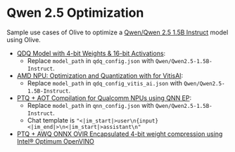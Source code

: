 # Qwen 2.5 Optimization

Sample use cases of Olive to optimize a [Qwen/Qwen 2.5 1.5B Instruct](https://huggingface.co/Qwen/Qwen2.5-1.5B-Instruct) model using Olive.

- [QDQ Model with 4-bit Weights & 16-bit Activations](../phi3_5/README.md):
  - Replace `model_path` in `qdq_config.json` with `Qwen/Qwen2.5-1.5B-Instruct`.
- [AMD NPU: Optimization and Quantization with for VitisAI](../phi3_5/README.md):
  - Replace `model_path` in `qdq_config_vitis_ai.json` with `Qwen/Qwen2.5-1.5B-Instruct`.
- [PTQ + AOT Compilation for Qualcomm NPUs using QNN EP](../phi3_5/README.md):
  - Replace `model_path` in `qnn_config.json` with `Qwen/Qwen2.5-1.5B-Instruct`.
  - Chat template is `"<|im_start|>user\n{input}<|im_end|>\n<|im_start|>assistant\n"`
- [PTQ + AWQ ONNX OVIR Encapsulated 4-bit weight compression using Intel® Optimum OpenVINO](./openvino/)
